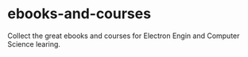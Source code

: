 # ebooks-and-courses
Collect the great ebooks and courses for Electron Engin and Computer Science learing.
